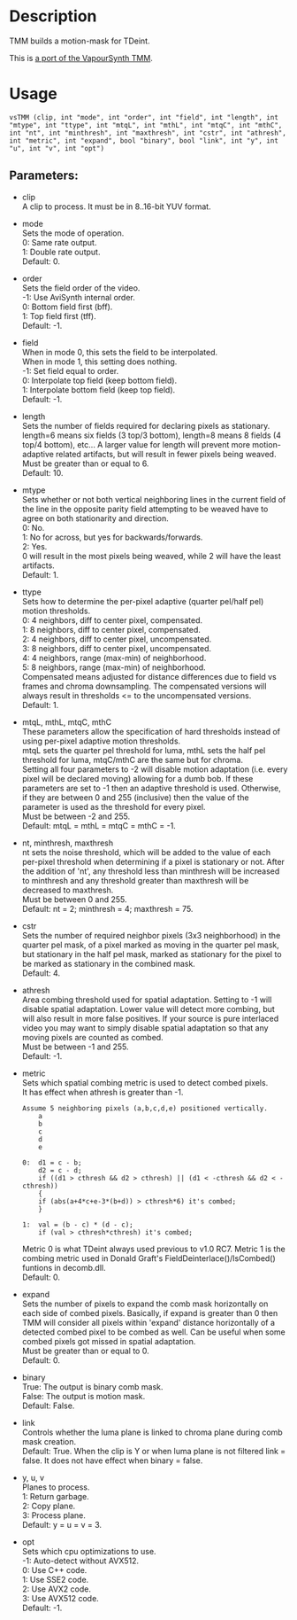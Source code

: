 # Description

TMM builds a motion-mask for TDeint. 

This is [a port of the VapourSynth TMM](https://github.com/HomeOfVapourSynthEvolution/VapourSynth-TDeintMod).

# Usage

```
vsTMM (clip, int "mode", int "order", int "field", int "length", int "mtype", int "ttype", int "mtqL", int "mthL", int "mtqC", int "mthC", int "nt", int "minthresh", int "maxthresh", int "cstr", int "athresh", int "metric", int "expand", bool "binary", bool "link", int "y", int "u", int "v", int "opt")
```

## Parameters:

- clip\
    A clip to process. It must be in 8..16-bit YUV format.
    
- mode\
    Sets the mode of operation.\
    0: Same rate output.\
    1: Double rate output.\
    Default: 0.
    
- order\
    Sets the field order of the video.\
    -1: Use AviSynth internal order.\
    0: Bottom field first (bff).\
    1: Top field first (tff).\
    Default: -1.
    
- field\
    When in mode 0, this sets the field to be interpolated.\
    When in mode 1, this setting does nothing.\
    -1: Set field equal to order.\
    0: Interpolate top field (keep bottom field).\
    1: Interpolate bottom field (keep top field).\
    Default: -1.
    
- length\
    Sets the number of fields required for declaring pixels as stationary. length=6 means six fields (3 top/3 bottom), length=8 means 8 fields (4 top/4 bottom), etc... A larger value for length will prevent more motion-adaptive related artifacts, but will result in fewer pixels being weaved.\
    Must be greater than or equal to 6.\
    Default: 10.
    
- mtype\
    Sets whether or not both vertical neighboring lines in the current field of the line in the opposite parity field attempting to be weaved have to agree on both stationarity and direction.\
    0: No.\
    1: No for across, but yes for backwards/forwards.\
    2: Yes.\
    0 will result in the most pixels being weaved, while 2 will have the least artifacts.\
    Default: 1.
    
- ttype\
    Sets how to determine the per-pixel adaptive (quarter pel/half pel) motion thresholds.\
    0: 4 neighbors, diff to center pixel, compensated.\
    1: 8 neighbors, diff to center pixel, compensated.\
    2: 4 neighbors, diff to center pixel, uncompensated.\
    3: 8 neighbors, diff to center pixel, uncompensated.\
    4: 4 neighbors, range (max-min) of neighborhood.\
    5: 8 neighbors, range (max-min) of neighborhood.\
    Compensated means adjusted for distance differences due to field vs frames and chroma downsampling. The compensated versions will always result in thresholds <= to the uncompensated versions.\
    Default: 1.
    
- mtqL, mthL, mtqC, mthC\
    These parameters allow the specification of hard thresholds instead of using per-pixel adaptive motion thresholds.\
    mtqL sets the quarter pel threshold for luma, mthL sets the half pel threshold for luma, mtqC/mthC are the same but for chroma.\
    Setting all four parameters to -2 will disable motion adaptation (i.e. every pixel will be declared moving) allowing for a dumb bob. If these parameters are set to -1 then an adaptive threshold is used. Otherwise, if they are between 0 and 255 (inclusive) then the value of the parameter is used as the threshold for every pixel.\
    Must be between -2 and 255.\
    Default: mtqL = mthL = mtqC = mthC = -1.
    
- nt, minthresh, maxthresh\
    nt sets the noise threshold, which will be added to the value of each per-pixel threshold when determining if a pixel is stationary or not. After the addition of 'nt', any threshold less than minthresh will be increased to minthresh and any threshold greater than maxthresh will be decreased to maxthresh.\
    Must be between 0 and 255.\
    Default: nt = 2; minthresh = 4; maxthresh = 75.
    
- cstr\
    Sets the number of required neighbor pixels (3x3 neighborhood) in the quarter pel mask, of a pixel marked as moving in the quarter pel mask, but stationary in the half pel mask, marked as stationary for the pixel to be marked as stationary in the combined mask.\
    Default: 4.
    
- athresh\
    Area combing threshold used for spatial adaptation. Setting to -1 will disable spatial adaptation. Lower value will detect more combing, but will also result in more false positives. If your source is pure interlaced video you may want to simply disable spatial adaptation so that any moving pixels are counted as combed.\
    Must be between -1 and 255.\
    Default: -1.

- metric\
    Sets which spatial combing metric is used to detect combed pixels.\
    It has effect when athresh is greater than -1.    
    ```
    Assume 5 neighboring pixels (a,b,c,d,e) positioned vertically.
        a
        b
        c
        d
        e
    
    0:  d1 = c - b;
        d2 = c - d;
        if ((d1 > cthresh && d2 > cthresh) || (d1 < -cthresh && d2 < -cthresh))
        {
        if (abs(a+4*c+e-3*(b+d)) > cthresh*6) it's combed;
        }
    
    1:  val = (b - c) * (d - c);
        if (val > cthresh*cthresh) it's combed;
    ```
    Metric 0 is what TDeint always used previous to v1.0 RC7. Metric 1 is the combing metric used in Donald Graft's FieldDeinterlace()/IsCombed() funtions in decomb.dll.\
    Default: 0.

- expand\
    Sets the number of pixels to expand the comb mask horizontally on each side of combed pixels. Basically, if expand is greater than 0 then TMM will consider all pixels within 'expand' distance horizontally of a detected combed pixel to be combed as well. Can be useful when some combed pixels got missed in spatial adaptation.\
    Must be greater than or equal to 0.\
    Default: 0.
    
- binary\
    True: The output is binary comb mask.\
    False: The output is motion mask.\
    Default: False.

- link\
    Controls whether the luma plane is linked to chroma plane during comb mask creation.\
    Default: True. When the clip is Y or when luma plane is not filtered link = false. It does not have effect when binary = false.
    
- y, u, v\
    Planes to process.\
    1: Return garbage.\
    2: Copy plane.\
    3: Process plane.\
    Default: y = u = v = 3.

- opt\
    Sets which cpu optimizations to use.\
    -1: Auto-detect without AVX512.\
    0: Use C++ code.\
    1: Use SSE2 code.\
    2: Use AVX2 code.\
    3: Use AVX512 code.\
    Default: -1.
    